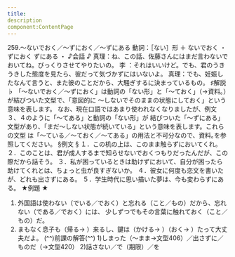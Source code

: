 ```yaml
---
title:
description
component:ContentPage
---
```



259.～ないでおく／～ずにおく／～ずにある
動詞：［ない］形 ＋ ないでおく ・
ずにおく
ずにある ・
♪会話 ♪
真理：ね、この話、佐藤さんにはまだ言わないでおいてね。びっくりさせてやりたいの。
李 ：それはいいけど。でも、君のうきうきした態度を見たら、彼だって気づかずにはいないよ。 真理：でも、妊娠したなんて言うと、また彼のことだから、大騒ぎするに決まっているもの。
♯解説 ♭
「～ないでおく／～ずにおく」は動詞の「ない形」と「～ておく」（→資料｡）が結びついた文型で、「意図的に
～しないでそのままの状態にしておく」という意味を表します。 なお、現在口語ではあまり使われなくなりましたが、例文３、４のように「～てある」と動詞の「ない形」が
結びついた「～ずにある」文型があり、「まだ～しない状態が続いている」という意味を表します。これらの文型 は「～ている／～ておく／～てある」の用法と不可分なので、資料｡を参照してください。
§例文 §
１．この机の上は、このまま触らずにおいてくれ。
２．このことは、君が成人するまで知らせないでおくつもりだったんだが、この際だから話そう。
３．私が困っているときは助けずにおいて、自分が困ったら助けてくれとは、ちょっと虫が良すぎないか。
４．彼女に何度も恋文を書いたが、どれも出さずにある。
５．学生時代に思い描いた夢は、今も変わらずにある。
★例題 ★
1) 外国語は使わない（でいる／でおく）と忘れる（こと／もの）だから、忘れない（である／でおく）には、
少しずつでもその言葉に触れておく（こと／もの）だ。    
2) まもなく息子も（帰る→ ）来るし、鍵は（かける→ ）（おく→ ）たって大丈夫だよ。
(^^)前課の解答(^^)
1)しまった（～まま→文型406）／出さずに／ものだ（→文型420）
2)話さない／で（期限）／を
